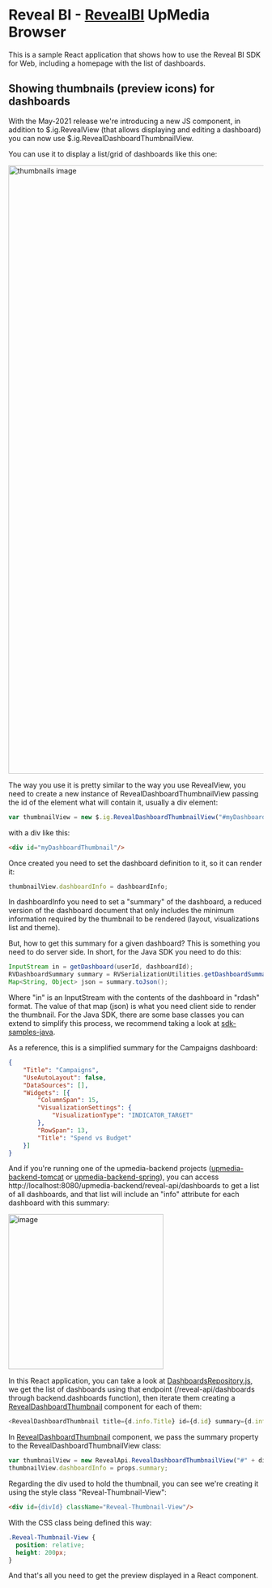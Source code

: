 # Reveal BI - [RevealBI](https://revealbi.io/) UpMedia Browser
This is a sample React application that shows how to use the Reveal BI SDK for Web, including a homepage with the list of dashboards.

## Showing thumbnails (preview icons) for dashboards
With the May-2021 release we're introducing a new JS component, in addition to $.ig.RevealView (that allows displaying and editing a dashboard) you can now use $.ig.RevealDashboardThumbnailView.

You can use it to display a list/grid of dashboards like this one:

<img width="1200" alt="thumbnails image" src="https://user-images.githubusercontent.com/14890904/119543797-72309600-bd67-11eb-9831-ee9d2239f02e.png">

The way you use it is pretty similar to the way you use RevealView, you need to create a new instance of RevealDashboardThumbnailView passing the id of the element what will contain it, usually a div element:

```javascript
var thumbnailView = new $.ig.RevealDashboardThumbnailView("#myDashboardThumbnail");
```
with a div like this:
```html
<div id="myDashboardThumbnail"/>
```

Once created you need to set the dashboard definition to it, so it can render it:
```javascript
thumbnailView.dashboardInfo = dashboardInfo;
```
In dashboardInfo you need to set a "summary" of the dashboard, a reduced version of the dashboard document that only includes the minimum information required by the thumbnail to be rendered (layout, visualizations list and theme).

But, how to get this summary for a given dashboard? This is something you need to do server side. In short, for the Java SDK you need to do this:
```java
InputStream in = getDashboard(userId, dashboardId);
RVDashboardSummary summary = RVSerializationUtilities.getDashboardSummary(in);
Map<String, Object> json = summary.toJson();
```
Where "in" is an InputStream with the contents of the dashboard in "rdash" format. The value of that map (json) is what you need client side to render the thumbnail.
For the Java SDK, there are some base classes you can extend to simplify this process, we recommend taking a look at [sdk-samples-java](https://github.com/RevealBi/sdk-samples-java).

As a reference, this is a simplified summary for the Campaigns dashboard:
```json
{
	"Title": "Campaigns",
	"UseAutoLayout": false,
	"DataSources": [],
	"Widgets": [{
		"ColumnSpan": 15,
		"VisualizationSettings": {
			"VisualizationType": "INDICATOR_TARGET"
		},
		"RowSpan": 13,
		"Title": "Spend vs Budget"
	}]
}
```

And if you're running one of the upmedia-backend projects ([upmedia-backend-tomcat](https://github.com/RevealBi/sdk-samples-java/tree/main/upmedia-backend-tomcat) or [upmedia-backend-spring](https://github.com/RevealBi/sdk-samples-java/tree/main/upmedia-backend-spring)), you can access http://localhost:8080/upmedia-backend/reveal-api/dashboards to get a list of all dashboards, and that list will include an "info" attribute for each dashboard with this summary:

<img width="306" alt="image" src="https://user-images.githubusercontent.com/14890904/119552035-a8bede80-bd70-11eb-8f7e-7851fc4b48e5.png">

In this React application, you can take a look at [DashboardsRepository.js](src/components/DashboardsRepository.js), we get the list of dashboards using that endpoint (/reveal-api/dashboards through backend.dashboards function), then iterate them creating a [RevealDashboardThumbnail](src/components/RevealDashboardThumbnail.js) component for each of them:
```javascript
<RevealDashboardThumbnail title={d.info.Title} id={d.id} summary={d.info}/>
```

In [RevealDashboardThumbnail](src/components/RevealDashboardThumbnail.js) component, we pass the summary property to the RevealDashboardThumbnailView class:
```javascript
var thumbnailView = new RevealApi.RevealDashboardThumbnailView("#" + divId);
thumbnailView.dashboardInfo = props.summary;
```

Regarding the div used to hold the thumbnail, you can see we're creating it using the style class "Reveal-Thumbnail-View":
```html
<div id={divId} className="Reveal-Thumbnail-View"/>
```
With the CSS class being defined this way:
```css
.Reveal-Thumbnail-View {
  position: relative;
  height: 200px;
}
```
And that's all you need to get the preview displayed in a React component.
